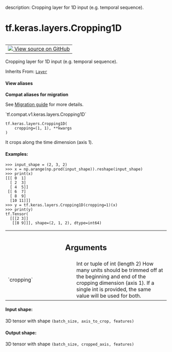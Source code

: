 description: Cropping layer for 1D input (e.g. temporal sequence).

<div itemscope itemtype="http://developers.google.com/ReferenceObject">
<meta itemprop="name" content="tf.keras.layers.Cropping1D" />
<meta itemprop="path" content="Stable" />
<meta itemprop="property" content="__init__"/>
<meta itemprop="property" content="__new__"/>
</div>

# tf.keras.layers.Cropping1D

<!-- Insert buttons and diff -->

<table class="tfo-notebook-buttons tfo-api nocontent" align="left">
<td>
  <a target="_blank" href="https://github.com/tensorflow/tensorflow/blob/r2.4/tensorflow/python/keras/layers/convolutional.py#L3016-L3073">
    <img src="https://www.tensorflow.org/images/GitHub-Mark-32px.png" />
    View source on GitHub
  </a>
</td>
</table>



Cropping layer for 1D input (e.g. temporal sequence).

Inherits From: [`Layer`](../../../tf/keras/layers/Layer.md)

<section class="expandable">
  <h4 class="showalways">View aliases</h4>
  <p>
<b>Compat aliases for migration</b>
<p>See
<a href="https://www.tensorflow.org/guide/migrate">Migration guide</a> for
more details.</p>
<p>`tf.compat.v1.keras.layers.Cropping1D`</p>
</p>
</section>

<pre class="devsite-click-to-copy prettyprint lang-py tfo-signature-link">
<code>tf.keras.layers.Cropping1D(
    cropping=(1, 1), **kwargs
)
</code></pre>



<!-- Placeholder for "Used in" -->

It crops along the time dimension (axis 1).

#### Examples:



```
>>> input_shape = (2, 3, 2)
>>> x = np.arange(np.prod(input_shape)).reshape(input_shape)
>>> print(x)
[[[ 0  1]
  [ 2  3]
  [ 4  5]]
 [[ 6  7]
  [ 8  9]
  [10 11]]]
>>> y = tf.keras.layers.Cropping1D(cropping=1)(x)
>>> print(y)
tf.Tensor(
  [[[2 3]]
   [[8 9]]], shape=(2, 1, 2), dtype=int64)
```

<!-- Tabular view -->
 <table class="responsive fixed orange">
<colgroup><col width="214px"><col></colgroup>
<tr><th colspan="2"><h2 class="add-link">Arguments</h2></th></tr>

<tr>
<td>
`cropping`
</td>
<td>
Int or tuple of int (length 2)
How many units should be trimmed off at the beginning and end of
the cropping dimension (axis 1).
If a single int is provided, the same value will be used for both.
</td>
</tr>
</table>



#### Input shape:

3D tensor with shape `(batch_size, axis_to_crop, features)`



#### Output shape:

3D tensor with shape `(batch_size, cropped_axis, features)`



